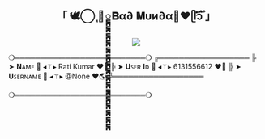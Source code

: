 <h2 align="center">
    「 🕊️⃝‌ٖٖٖٖ ‌ٖٖٖٖٖ🦋𑲭𑲭𑲭𑲭𑲭𑲭𑲭𑲭𑲭𑲭𑲭𑲭𑲭𑲭𑲭𑲭𝐁α∂ 𝐌υи∂α🌸❤️ᥫ᭡፝֟፝֟ 」
</h2>

<p align="center"><a href="https://t.me/II_BAD_BBY_II"><img src="https://graph.org/file/b110d899d087e78460796.jpg"></a></p>


❍══════════════════════════❍
╔══════════════════
╠ ➤ 𝐍ᴀᴍᴇ 🖤 ◂⚚▸ Rati Kumar ❤️🔐
╠ ➤ 𝐔ꜱᴇʀ 𝐈ᴅ 🖤 ◂⚚▸ 6131556612 ❤️🧿
╠ ➤ 𝐔ꜱᴇʀɴᴀᴍᴇ 🖤 ◂⚚▸ @None ❤️🌎
╚══════════════════

❍══════════════════════════❍
